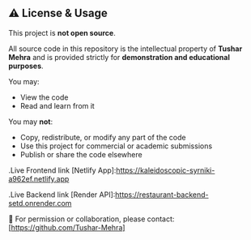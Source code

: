 ## ⚠️ License & Usage

This project is **not open source**.

All source code in this repository is the intellectual property of **Tushar Mehra** and is provided strictly for **demonstration and educational purposes**.

You may:
- View the code
- Read and learn from it

You may **not**:
- Copy, redistribute, or modify any part of the code
- Use this project for commercial or academic submissions
- Publish or share the code elsewhere

.Live Frontend link [Netlify App]:https://kaleidoscopic-syrniki-a962ef.netlify.app


.Live Backend link [Render API]:https://restaurant-backend-setd.onrender.com

📩 For permission or collaboration, please contact: [https://github.com/Tushar-Mehra]

